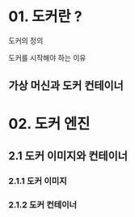 # 01. 도커란 ?

도커의 정의

도커를 시작해야 하는 이유

## 가상 머신과 도커 컨테이너

# 02. 도커 엔진
## 2.1 도커 이미지와 컨테이너
### 2.1.1 도커 이미지
### 2.1.2 도커 컨테이너

